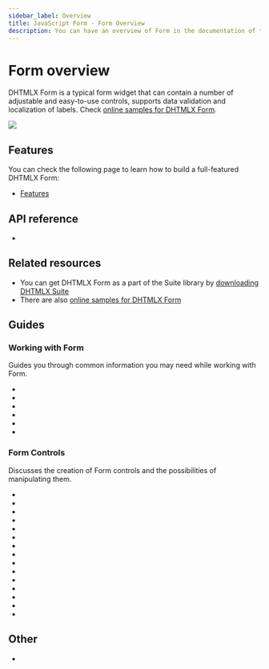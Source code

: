 ```yaml
---
sidebar_label: Overview
title: JavaScript Form - Form Overview 
description: You can have an overview of Form in the documentation of the DHTMLX JavaScript UI library. Browse developer guides and API reference, try out code examples and live demos, and download a free 30-day evaluation version of DHTMLX Suite 7.
---
```


# Form overview

DHTMLX Form is a typical form widget that can contain a number of adjustable and easy-to-use controls, supports data validation and localization of labels.
Check [online samples for DHTMLX Form](https://snippet.dhtmlx.com/all?text=%23form). 

![](../assets/form/form_front.png)

## Features

You can check the following page to learn how to build a full-featured DHTMLX Form:

- [Features](form/features.md)

## API reference

- [](api/api_overview.md)

## Related resources

- You can get DHTMLX Form as a part of the Suite library by [downloading DHTMLX Suite](https://dhtmlx.com/docs/products/dhtmlxSuite/download.shtml)
- There are also [online samples for DHTMLX Form](https://snippet.dhtmlx.com/all?text=%23form)  

## Guides

### Working with Form

Guides you through common information you may need while working with Form.

- [](how_to_start.md)
- [](localization.md)
- [](configuration.md)
- [](form/work_with_form.md)
- [](form/customization.md)
- [](form/handling_events.md)

### Form Controls

Discusses the creation of Form controls and the possibilities of manipulating them.

- [](form/button.md)
- [](form/calendar.md)
- [](form/checkbox.md)
- [](form/checkboxgroup.md)
- [](form/colorpicker.md)
- [](form/combo.md)
- [](form/container.md)
- [](form/input.md)
- [](form/radiogroup.md)
- [](form/select.md)
- [](form/simplevault.md)
- [](form/slider.md)
- [](form/text.md)
- [](form/textarea.md)
- [](form/timepicker.md)

## Other

- [](../migration.md)
